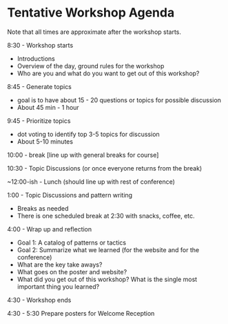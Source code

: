 # Tentative Workshop Agenda

Note that all times are approximate after the workshop starts.

8:30 - Workshop starts

- Introductions
- Overview of the day, ground rules for the workshop
- Who are you and what do you want to get out of this workshop?

8:45 - Generate topics

- goal is to have about 15 - 20 questions or topics for possible discussion
- About 45 min - 1 hour

9:45 - Prioritize topics

- dot voting to identify top 3-5 topics for discussion
- About 5-10 minutes

10:00 - break [line up with general breaks for course]

10:30 - Topic Discussions (or once everyone returns from the break)

~12:00-ish - Lunch (should line up with rest of conference)

1:00 - Topic Discussions and pattern writing

- Breaks as needed
- There is one scheduled break at 2:30 with snacks, coffee, etc.

4:00 - Wrap up and reflection

- Goal 1: A catalog of patterns or tactics
- Goal 2: Summarize what we learned (for the website and for the conference)
- What are the key take aways?
- What goes on the poster and website?
- What did you get out of this workshop?  What is the single most important thing you learned?

4:30 - Workshop ends

4:30 - 5:30 Prepare posters for Welcome Reception
